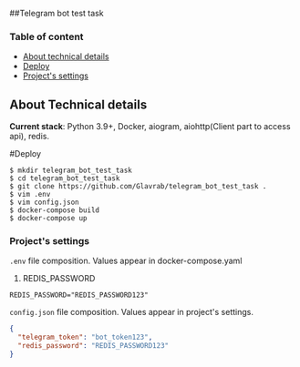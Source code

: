 ##Telegram bot test task

### Table of content
* [About technical details](#about-technical-details)
* [Deploy](#deploy)
* [Project's settings](#project's-settings)

## About Technical details
**Current stack**: Python 3.9+, Docker, aiogram, aiohttp(Client part to access api), redis.

#Deploy
```shell script
$ mkdir telegram_bot_test_task
$ cd telegram_bot_test_task
$ git clone https://github.com/Glavrab/telegram_bot_test_task .
$ vim .env
$ vim config.json
$ docker-compose build
$ docker-compose up
```
### Project's settings
`.env` file composition. Values appear in docker-compose.yaml

1. REDIS_PASSWORD

```shell script
REDIS_PASSWORD="REDIS_PASSWORD123"
```

`config.json` file composition. Values appear in project's settings.
```json
{
  "telegram_token": "bot_token123",
  "redis_password": "REDIS_PASSWORD123"
}
```